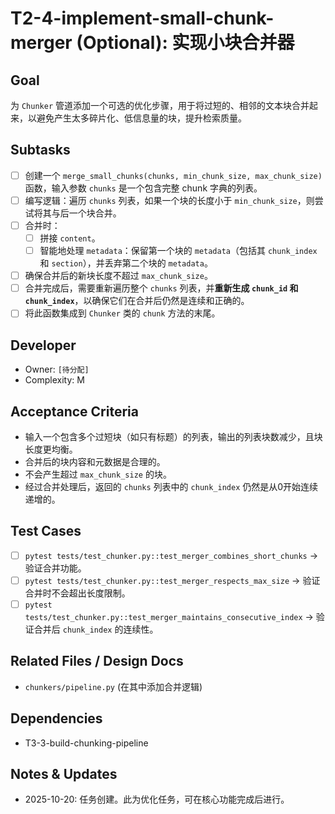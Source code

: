 # T2-4-implement-small-chunk-merger (Optional): 实现小块合并器

## Goal
为 `Chunker` 管道添加一个可选的优化步骤，用于将过短的、相邻的文本块合并起来，以避免产生太多碎片化、低信息量的块，提升检索质量。

## Subtasks
- [ ] 创建一个 `merge_small_chunks(chunks, min_chunk_size, max_chunk_size)` 函数，输入参数 `chunks` 是一个包含完整 chunk 字典的列表。
- [ ] 编写逻辑：遍历 `chunks` 列表，如果一个块的长度小于 `min_chunk_size`，则尝试将其与后一个块合并。
- [ ] 合并时：
    - [ ] 拼接 `content`。
    - [ ] 智能地处理 `metadata`：保留第一个块的 `metadata`（包括其 `chunk_index` 和 `section`），并丢弃第二个块的 `metadata`。
- [ ] 确保合并后的新块长度不超过 `max_chunk_size`。
- [ ] 合并完成后，需要重新遍历整个 `chunks` 列表，并**重新生成 `chunk_id` 和 `chunk_index`**，以确保它们在合并后仍然是连续和正确的。
- [ ] 将此函数集成到 `Chunker` 类的 `chunk` 方法的末尾。

## Developer
- Owner: `[待分配]`
- Complexity: M

## Acceptance Criteria
- 输入一个包含多个过短块（如只有标题）的列表，输出的列表块数减少，且块长度更均衡。
- 合并后的块内容和元数据是合理的。
- 不会产生超过 `max_chunk_size` 的块。
- 经过合并处理后，返回的 `chunks` 列表中的 `chunk_index` 仍然是从0开始连续递增的。

## Test Cases
- [ ] `pytest tests/test_chunker.py::test_merger_combines_short_chunks` -> 验证合并功能。
- [ ] `pytest tests/test_chunker.py::test_merger_respects_max_size` -> 验证合并时不会超出长度限制。
- [ ] `pytest tests/test_chunker.py::test_merger_maintains_consecutive_index` -> 验证合并后 `chunk_index` 的连续性。

## Related Files / Design Docs
- `chunkers/pipeline.py` (在其中添加合并逻辑)

## Dependencies
- T3-3-build-chunking-pipeline

## Notes & Updates
- 2025-10-20: 任务创建。此为优化任务，可在核心功能完成后进行。